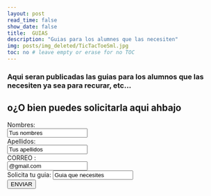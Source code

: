 ```yaml
---
layout: post
read_time: false
show_date: false
title:  GUIAS
description: "Guias para los alumnes que las necesiten"
img: posts/img_deleted/TicTacToeSml.jpg
toc: no # leave empty or erase for no TOC
---
```


### Aqui seran publicadas las guias para los alumnos que las necesiten ya sea para recurar, etc...

## o¿O bien puedes solicitarla aqui ahbajo


<form action="https://formspree.io/f/xbjwpgra/ " method="POST">
  <label for="name">Nombres:</label><br>
  <input type="text" id="fn name" name="name" value="Tus nombres"><br>
  <label for="lname">Apellidos:</label><br>
  <input type="text" id="lname" name="lname" value="Tus apellidos"><br>
  <label for="name">CORREO :</label><br>
  <input type="email" id="fn name" name="name" value="@gmail.com"><br>
  <label for="text">Solicita tu guia:</label>
  <input type="name" id="lname" name="name" value="Guia que necesites"><br>
 
  
 
  <input type="submit" value="ENVIAR">
  </form>
